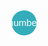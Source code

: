 <svg height="50" width="50" xmlns="http://www.w3.org/2000/svg">
    <circle r="20" cx="25" cy="25" fill="#33adb9" />
    <text x="25" y="30" text-anchor="middle" fill="white" font-size="15" font-family="Arial">{{number}}</text>
</svg>

